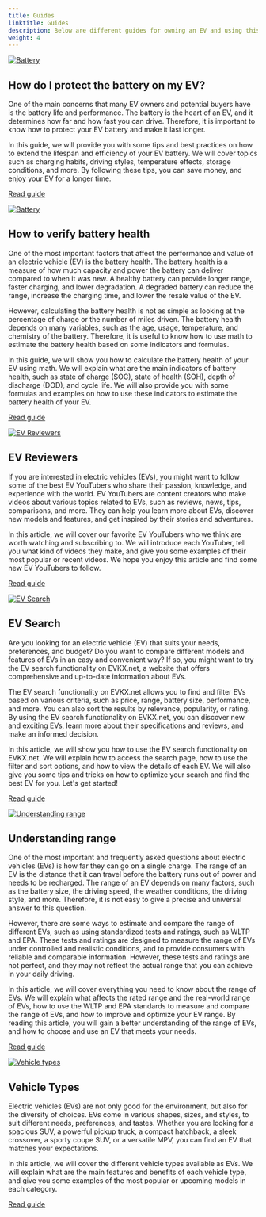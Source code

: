 ```yaml
---
title: Guides
linktitle: Guides
description: Below are different guides for owning an EV and using this site.
weight: 4
---
```

<!-- markdownlint-disable MD033 -->

<div class="container shadow p-3 mb-5 bg-body-tertiary rounded border">

<a href="protectingbattery">
    <img src="https://media.evkx.net/multimedia/technology/battery/cell/bladebattery_st.jpg" alt="Battery" title="Battery" class="img-fluid mb-2">
</a>

## How do I protect the battery on my EV?

One of the main concerns that many EV owners and potential buyers have is the battery life and performance. The battery is the heart of an EV, and it determines how far and how fast you can drive. Therefore, it is important to know how to protect your EV battery and make it last longer.

In this guide, we will provide you with some tips and best practices on how to extend the lifespan and efficiency of your EV battery. We will cover topics such as charging habits, driving styles, temperature effects, storage conditions, and more. By following these tips, you can save money, and enjoy your EV for a longer time.

<a href="protectingbattery/" class="btn btn-outline-primary" role="button">Read guide</a>

</div>
<div class="container shadow p-3 mb-5 bg-body-tertiary rounded border">

<a href="checkingbatteryhealth">
    <img src="https://media.evkx.net/multimedia/guides/checkingbatteryhealth/graph1_st.jpg" alt="Battery" title="Battery" class="img-fluid mb-2">
</a>

## How to verify battery health

One of the most important factors that affect the performance and value of an electric vehicle (EV) is the battery health. The battery health is a measure of how much capacity and power the battery can deliver compared to when it was new. A healthy battery can provide longer range, faster charging, and lower degradation. A degraded battery can reduce the range, increase the charging time, and lower the resale value of the EV.

However, calculating the battery health is not as simple as looking at the percentage of charge or the number of miles driven. The battery health depends on many variables, such as the age, usage, temperature, and chemistry of the battery. Therefore, it is useful to know how to use math to estimate the battery health based on some indicators and formulas.

In this guide, we will show you how to calculate the battery health of your EV using math. We will explain what are the main indicators of battery health, such as state of charge (SOC), state of health (SOH), depth of discharge (DOD), and cycle life. We will also provide you with some formulas and examples on how to use these indicators to estimate the battery health of your EV.

<a href="checkingbatteryhealth/" class="btn btn-outline-primary" role="button">Read guide</a>

</div>
<div class="container shadow p-3 mb-5 bg-body-tertiary rounded border">

<a href="evreviewers">
    <img src="https://media.evkx.net/multimedia/guides/evreviewers/bjornyland_st.jpg" alt="EV Reviewers" title="EV Reviewers" class="img-fluid mb-2">
</a>

## EV Reviewers

If you are interested in electric vehicles (EVs), you might want to follow some of the best EV YouTubers who share their passion, knowledge, and experience with the world. EV YouTubers are content creators who make videos about various topics related to EVs, such as reviews, news, tips, comparisons, and more. They can help you learn more about EVs, discover new models and features, and get inspired by their stories and adventures.

In this article, we will cover our favorite EV YouTubers who we think are worth watching and subscribing to. We will introduce each YouTuber, tell you what kind of videos they make, and give you some examples of their most popular or recent videos. We hope you enjoy this article and find some new EV YouTubers to follow.

<a href="evreviewers/" class="btn btn-outline-primary" role="button">Read guide</a>

</div>
<div class="container shadow p-3 mb-5 bg-body-tertiary rounded border">

<a href="evsearch">
    <img src="https://media.evkx.net/multimedia/guides/evsearch/search_1_st.jpg" alt="EV Search" title="EV Search" class="img-fluid mb-2">
</a>

## EV Search

Are you looking for an electric vehicle (EV) that suits your needs, preferences, and budget? Do you want to compare different models and features of EVs in an easy and convenient way? If so, you might want to try the EV search functionality on EVKX.net, a website that offers comprehensive and up-to-date information about EVs.

The EV search functionality on EVKX.net allows you to find and filter EVs based on various criteria, such as price, range, battery size, performance, and more. You can also sort the results by relevance, popularity, or rating. By using the EV search functionality on EVKX.net, you can discover new and exciting EVs, learn more about their specifications and reviews, and make an informed decision.

In this article, we will show you how to use the EV search functionality on EVKX.net. We will explain how to access the search page, how to use the filter and sort options, and how to view the details of each EV. We will also give you some tips and tricks on how to optimize your search and find the best EV for you. Let's get started!

<a href="evsearch/" class="btn btn-outline-primary" role="button">Read guide</a>

</div>
<div class="container shadow p-3 mb-5 bg-body-tertiary rounded border">

<a href="understandingrange">
    <img src="https://media.evkx.net/multimedia/guides/understandingrange/aerodynamicdrag_st.png" alt="Understanding range" title="Understanding range" class="img-fluid mb-2">
</a>

## Understanding range

One of the most important and frequently asked questions about electric vehicles (EVs) is how far they can go on a single charge. The range of an EV is the distance that it can travel before the battery runs out of power and needs to be recharged. The range of an EV depends on many factors, such as the battery size, the driving speed, the weather conditions, the driving style, and more. Therefore, it is not easy to give a precise and universal answer to this question.

However, there are some ways to estimate and compare the range of different EVs, such as using standardized tests and ratings, such as WLTP and EPA. These tests and ratings are designed to measure the range of EVs under controlled and realistic conditions, and to provide consumers with reliable and comparable information. However, these tests and ratings are not perfect, and they may not reflect the actual range that you can achieve in your daily driving.

In this article, we will cover everything you need to know about the range of EVs. We will explain what affects the rated range and the real-world range of EVs, how to use the WLTP and EPA standards to measure and compare the range of EVs, and how to improve and optimize your EV range. By reading this article, you will gain a better understanding of the range of EVs, and how to choose and use an EV that meets your needs.

<a href="understandingrange/" class="btn btn-outline-primary" role="button">Read guide</a>

</div>
<div class="container shadow p-3 mb-5 bg-body-tertiary rounded border">

<a href="vehicletypes">
    <img src="https://media.evkx.net/multimedia/guides/veichletypes/convertible_1_st.jpg" alt="Vehicle types" title="Vehicle types" class="img-fluid mb-2">
</a>

## Vehicle Types

Electric vehicles (EVs) are not only good for the environment, but also for the diversity of choices. EVs come in various shapes, sizes, and styles, to suit different needs, preferences, and tastes. Whether you are looking for a spacious SUV, a powerful pickup truck, a compact hatchback, a sleek crossover, a sporty coupe SUV, or a versatile MPV, you can find an EV that matches your expectations.

In this article, we will cover the different vehicle types available as EVs. We will explain what are the main features and benefits of each vehicle type, and give you some examples of the most popular or upcoming models in each category.

<a href="vehicletypes/" class="btn btn-outline-primary" role="button">Read guide</a>


</div>